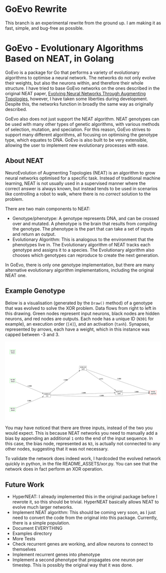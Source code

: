 # GoEvo Rewrite
This branch is an experimental rewrite from the ground up. I am making it as fast, simple, and bug-free as possible.

# GoEvo - Evolutionary Algorithms Based on NEAT, in Golang
GoEvo is a package for Go that performs a variety of evolutionary algorithms to optimise a neural network. The networks do not only evolve their weights, but also the neurons within, and therefore their whole structure. I have tried to base GoEvo networks on the ones described in the original NEAT paper, [Evolving Neural Networks Through Augmenting Topologies](https://nn.cs.utexas.edu/downloads/papers/stanley.ec02.pdf), however, I have taken some liberties during development. Despite this, the networks function in broadly the same way as originally described.

GoEvo also does not just support the NEAT algorithm. NEAT genotypes can be used with many other types of genetic algorithms, with various methods of selection, mutation, and speciation. For this reason, GoEvo strives to support many different algorithms, all focusing on optimising the genotype type, which equates to DNA. GoEvo is also built to be very extensible, allowing the user to implement new evolutionary processes with ease.

## About NEAT
NeuroEvolution of Augmenting Topologies (NEAT) is an algorithm to grow neural networks optimised for a specific task. Instead of traditional machine learning, NEAT is not usually used in a supervised manner where the correct answer is always known, but instead tends to be used in scenarios like controlling a robot to walk, where there is no _correct_ solution to the problem.

There are two main components to NEAT:
- Genotype/phenotype: A genotype represents DNA, and can be crossed over and mutated. A phenotype is the brain that results from _compiling_ the genotype. The phenotype is the part that can take a set of inputs and return an output.
- Evolutionary Algorithm: This is analogous to the environment that the phenotypes live in. The Evolutionary algorithm of NEAT tracks each genotype and assigns it to a species. The Evolutionary algorithm also chooses which genotypes can reproduce to create the next generation.

In GoEvo, there is only one genotype implementation, but there are many alternative evolutionary algorithm implementations, including the original NEAT one.

## Example Genotype
Below is a visualisation (generated by the `Draw()` method) of a genotype that was evolved to solve the XOR problem. Data flows from right to left in this drawing. Green nodes represent input neurons, black nodes are hidden neurons, and red nodes are outputs.
Each node has a unique ID (`N301` for example), an execution order (`[4]`), and an activation (`tanh`). Synapses, represented by arrows, each have a weight, which in this instance was capped between -3 and 3.

![xor_pic](./README_ASSETS/xor_net.png)

You may have noticed that there are three inputs, instead of the two you would expect. This is because NEAT networks you need to manually add a bias by appending an additional `1` onto the end of the input sequence. In this case, the bias node, represented as `N3`, is actually not connected to any other nodes, suggesting that it was not necessary.

To validate the network does indeed work, I hardcoded the evolved network quickly in python, in the file README_ASSETS/xor.py. You can see that the network does in fact perform an XOR operation.

## Future Work
- HyperNEAT: I already implemented this in the original package before I rewrote it, so this should be trivial. HyperNEAT basically allows NEAT to evolve much larger networks.
- Implement NEAT algorithm: This should be coming very soon, as I just need to convert the code from the original into this package. Currently, there is a simple population.
- Document EVERYTHING
- Examples directory
- More Tests
- Check recurrent genes are working, and allow neurons to connect to themselves
- Implement recurrent genes into phenotype
- Implement a second phenotype that propagates one neuron per timestep. This is possibly the original way that it was done.